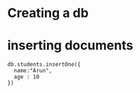# Creating a db


# inserting documents 

```nosql
db.students.insertOne({
  name:"Arun",
  age : 10
})
```
